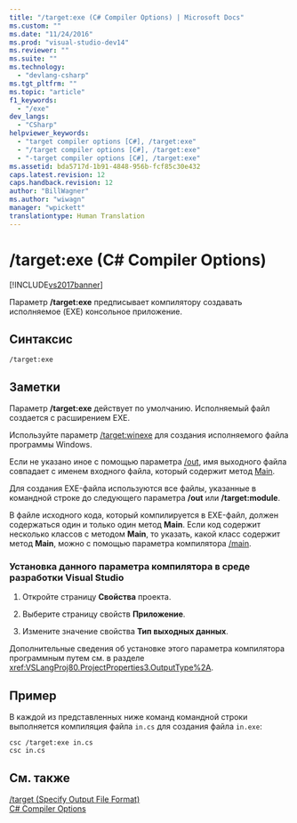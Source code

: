```yaml
---
title: "/target:exe (C# Compiler Options) | Microsoft Docs"
ms.custom: ""
ms.date: "11/24/2016"
ms.prod: "visual-studio-dev14"
ms.reviewer: ""
ms.suite: ""
ms.technology: 
  - "devlang-csharp"
ms.tgt_pltfrm: ""
ms.topic: "article"
f1_keywords: 
  - "/exe"
dev_langs: 
  - "CSharp"
helpviewer_keywords: 
  - "target compiler options [C#], /target:exe"
  - "/target compiler options [C#], /target:exe"
  - "-target compiler options [C#], /target:exe"
ms.assetid: bda5717d-1b91-4848-956b-fcf85c30e432
caps.latest.revision: 12
caps.handback.revision: 12
author: "BillWagner"
ms.author: "wiwagn"
manager: "wpickett"
translationtype: Human Translation
---
```

# /target:exe (C# Compiler Options)
[!INCLUDE[vs2017banner](../../../csharp/includes/vs2017banner.md)]

Параметр **\/target:exe** предписывает компилятору создавать исполняемое \(EXE\) консольное приложение.  
  
## Синтаксис  
  
```  
/target:exe  
```  
  
## Заметки  
 Параметр **\/target:exe** действует по умолчанию.  Исполняемый файл создается с расширением ЕХЕ.  
  
 Используйте параметр [\/target:winexe](../../../csharp/language-reference/compiler-options/target-winexe-compiler-option.md) для создания исполняемого файла программы Windows.  
  
 Если не указано иное с помощью параметра [\/out](../../../csharp/language-reference/compiler-options/out-compiler-option.md), имя выходного файла совпадает с именем входного файла, который содержит метод [Main](../../../csharp/programming-guide/main-and-command-args/main-and-command-line-arguments.md).  
  
 Для создания EXE\-файла используются все файлы, указанные в командной строке до следующего параметра **\/out** или **\/target:module**.  
  
 В файле исходного кода, который компилируется в EXE\-файл, должен содержаться один и только один метод **Main**.  Если код содержит несколько классов с методом **Main**, то указать, какой класс содержит метод **Main**, можно с помощью параметра компилятора [\/main](../../../csharp/language-reference/compiler-options/main-compiler-option.md).  
  
### Установка данного параметра компилятора в среде разработки Visual Studio  
  
1.  Откройте страницу **Свойства** проекта.  
  
2.  Выберите страницу свойств **Приложение**.  
  
3.  Измените значение свойства **Тип выходных данных**.  
  
 Дополнительные сведения об установке этого параметра компилятора программным путем см. в разделе <xref:VSLangProj80.ProjectProperties3.OutputType%2A>.  
  
## Пример  
 В каждой из представленных ниже команд командной строки выполняется компиляция файла `in.cs` для создания файла `in.exe`:  
  
```  
csc /target:exe in.cs  
csc in.cs  
```  
  
## См. также  
 [\/target \(Specify Output File Format\)](../../../csharp/language-reference/compiler-options/target-compiler-option.md)   
 [C\# Compiler Options](../../../csharp/language-reference/compiler-options/index.md)